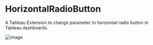 # HorizontalRadioButton

A Tableau Extension to change parameter to horizontal radio button  in Tableau dashboards.

![image](https://user-images.githubusercontent.com/2541034/147036277-afffa298-c670-434c-8a0a-f071dbdafea3.png)
